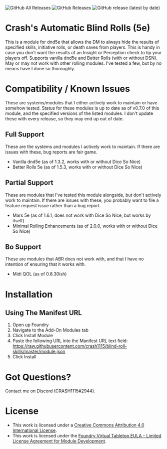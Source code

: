 ![GitHub All Releases](https://img.shields.io/github/downloads/crash1115/blind-roll-skills/total) ![GitHub Releases](https://img.shields.io/github/downloads/crash1115/blind-roll-skills/latest/total) ![GitHub release (latest by date)](https://img.shields.io/github/v/release/crash1115/blind-roll-skills?label=latest%20version)

# Crash's Automatic Blind Rolls (5e)
This is a module for dnd5e that allows the DM to always hide the results of specified skills, initiative rolls, or death saves from players. This is handy in case you don't want the results of an Insight or Perception check to tip your players off. Supports vanilla dnd5e and Better Rolls (with or without DSN). May or may not work with other rolling modules. I've tested a few, but by no means have I done so thoroughly.

# Compatibility / Known Issues
These are systems/modules that I either actively work to maintain or have somehow tested. Status for these modules is up to date as of v0.7.0 of this module, and the specified versions of the listed modules. I don't update these with every release, so they may end up out of date.

## Full Support
These are the systems and modules I actively work to maintain. If there are issues with these, bug reports are fair game.
- Vanilla dnd5e (as of 1.3.2, works with or without Dice So Nice)
- Better Rolls 5e (as of 1.5.3, works with or without Dice So Nice)

## Partial Support
These are modules that I've tested this module alongside, but don't actively work to maintain. If there are issues with these, you probably want to file a feature request issue rather than a bug report.
- Mars 5e (as of 1.6.1, does not work with Dice So Nice, but works by itself)
- Minimal Rolling Enhancements (as of 2.0.0, works with or without Dice So Nice)

## Bo Support
These are modules that ABR does not work with, and that I have no intention of ensuring that it works with.
- Midi QOL (as of 0.8.30ish)

# Installation
## Using The Manifest URL
1. Open up Foundry
2. Navigate to the Add-On Modules tab
3. Click Install Module
4. Paste the following URL into the Manifest URL text field: https://raw.githubusercontent.com/crash1115/blind-roll-skills/master/module.json
5. Click Install

# Got Questions?
Contact me on Discord (CRASH1115#2944).

# License
- This work is licensed under a [Creative Commons Attribution 4.0 International License](https://creativecommons.org/licenses/by/4.0/legalcode).
- This work is licensed under the [Foundry Virtual Tabletop EULA - Limited License Agreement for Module Development](https://foundryvtt.com/article/license/).
